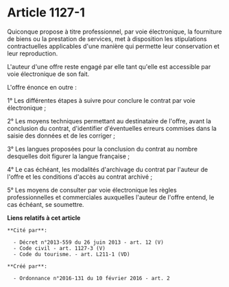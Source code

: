# Article 1127-1

Quiconque propose à titre professionnel, par voie électronique, la fourniture de biens ou la prestation de services, met à
disposition les stipulations contractuelles applicables d'une manière qui permette leur conservation et leur reproduction. 

L'auteur d'une offre reste engagé par elle tant qu'elle est accessible par voie électronique de son fait. 

L'offre énonce en outre : 

1° Les différentes étapes à suivre pour conclure le contrat par voie électronique ; 

2° Les moyens techniques permettant au destinataire de l'offre, avant la conclusion du contrat, d'identifier d'éventuelles
erreurs commises dans la saisie des données et de les corriger ; 

3° Les langues proposées pour la conclusion du contrat au nombre desquelles doit figurer la langue française ; 

4° Le cas échéant, les modalités d'archivage du contrat par l'auteur de l'offre et les conditions d'accès au contrat
archivé ; 

5° Les moyens de consulter par voie électronique les règles professionnelles et commerciales auxquelles l'auteur de l'offre
entend, le cas échéant, se soumettre.

**Liens relatifs à cet article**

	**Cité par**:

	  - Décret n°2013-559 du 26 juin 2013 - art. 12 (V)
	  - Code civil - art. 1127-3 (V)
	  - Code du tourisme. - art. L211-1 (VD)

	**Créé par**:

	  - Ordonnance n°2016-131 du 10 février 2016 - art. 2
